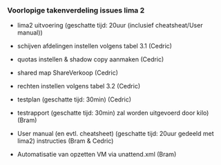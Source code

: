 ### Voorlopige takenverdeling issues lima 2 

- lima2 uitvoering (geschatte tijd: 20uur (inclusief cheatsheat/User manual)) 

- schijven afdelingen instellen volgens tabel 3.1 (Cedric)

- quotas instellen & shadow copy aanmaken (Cedric)

- shared map ShareVerkoop (Cedric)

- rechten instellen volgens tabel 3.2 (Cedric)

- testplan (geschatte tijd: 30min) (Cedric)

- testrapport (geschatte tijd: 30min) zal worden uitgevoerd door kilo) (Bram)

- User manual (en evtl. cheatsheet) (geschatte tijd: 20uur gedeeld met lima2) instructies (Bram & Cedric)

- Automatisatie van opzetten VM via unattend.xml (Bram)
